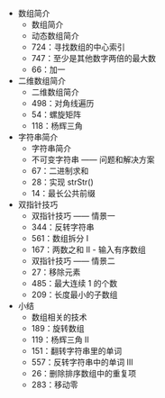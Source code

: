 - 数组简介
  - 数组简介
  - 动态数组简介
  - 724：寻找数组的中心索引
  - 747：至少是其他数字两倍的最大数
  - 66：加一
- 二维数组简介
  - 二维数组简介
  - 498：对角线遍历
  - 54：螺旋矩阵
  - 118：杨辉三角
- 字符串简介
  - 字符串简介
  - 不可变字符串 —— 问题和解决方案
  - 67：二进制求和
  - 28：实现 strStr()
  - 14：最长公共前缀
- 双指针技巧
  - 双指针技巧 —— 情景一
  - 344：反转字符串
  - 561：数组拆分 I
  - 167：两数之和 II - 输入有序数组
  - 双指针技巧 —— 情景二
  - 27：移除元素
  - 485：最大连续 1 的个数
  - 209：长度最小的子数组
- 小结
  - 数组相关的技术
  - 189：旋转数组
  - 119：杨辉三角 II
  - 151：翻转字符串里的单词
  - 557：反转字符串中的单词 III
  - 26：删除排序数组中的重复项
  - 283：移动零
